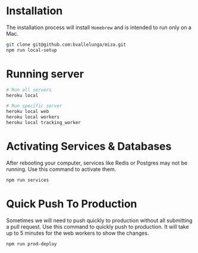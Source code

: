 # Installation
The installation process will install `Homebrew` and is
intended to run only on a Mac.
``` bash
git clone git@github.com:bvallelunga/miza.git
npm run local-setup 
```


# Running server
``` bash
# Run all servers
heroku local

# Run specific server
heroku local web
heroku local workers
heroku local tracking_worker
```


# Activating Services & Databases
After rebooting your computer, services like 
Redis or Postgres may not be running. Use this
command to activate them.

``` bash
npm run services
```


# Quick Push To Production
Sometimes we will need to push quickly to 
production without all submitting a pull request.
Use this command to quickly push to production. It
will take up to 5 minutes for the web workers to show
the changes.

``` bash
npm run prod-deploy
```